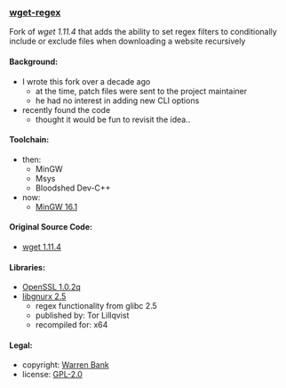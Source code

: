 ### [wget-regex](https://github.com/warren-bank/wget-regex)

Fork of _wget 1.11.4_ that adds the ability to set regex filters to conditionally include or exclude files when downloading a website recursively

#### Background:

* I wrote this fork over a decade ago
  * at the time, patch files were sent to the project maintainer
  * he had no interest in adding new CLI options
* recently found the code
  * thought it would be fun to revisit the idea..

#### Toolchain:

* then:
  * MinGW
  * Msys
  * Bloodshed Dev-C++
* now:
  * [MinGW 16.1](https://nuwen.net/mingw.html)

#### Original Source Code:

* [wget 1.11.4](https://ftp.gnu.org/gnu/wget/wget-1.11.4.tar.gz)

#### Libraries:

* [OpenSSL 1.0.2q](http://slproweb.com/products/Win32OpenSSL.html)
* [libgnurx 2.5](https://ftp.gnome.org/pub/gnome/binaries/win32/dependencies/libgnurx-src-2.5.zip)
  * regex functionality from glibc 2.5
  * published by: Tor Lillqvist
  * recompiled for: x64

#### Legal:

* copyright: [Warren Bank](https://github.com/warren-bank)
* license: [GPL-2.0](https://www.gnu.org/licenses/old-licenses/gpl-2.0.txt)
